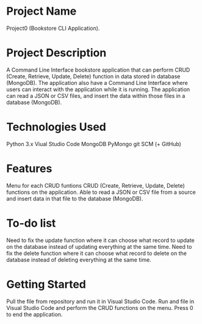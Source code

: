 # Project Name
Project0 (Bookstore CLI Application).
# Project Description
A Command Line Interface bookstore application that can perform CRUD (Create, Retrieve, Update, Delete) function in data stored in database (MongoDB).
The application also have a Command Line Interface where users can interact with the application while it is running.
The application can read a JSON or CSV files, and insert the data within those files in a database (MongoDB).
# Technologies Used
Python 3.x
Viual Studio Code
MongoDB
PyMongo
git SCM (+ GitHub)
# Features
Menu for each CRUD funtions
CRUD (Create, Retrieve, Update, Delete) functions on the application.
Able to read a JSON or CSV file from a source and insert data in that file to the database (MongoDB).
# To-do list
Need to fix the update function where it can choose what record to update on the database instead of updating everything at the same time.
Need to fix the delete function where it can choose what record to delete on the database instead of deleting everything at the same time.
# Getting Started
Pull the file from repository and run it in Visual Studio Code.
Run and file in Visual Studio Code and perform the CRUD functions on the menu. Press 0 to end the application.
